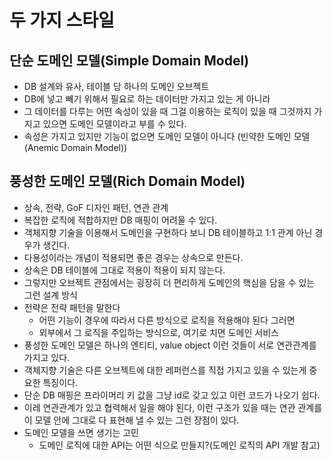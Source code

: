 # 두 가지 스타일

## 단순 도메인 모델(Simple Domain Model)
- DB 설계와 유사, 테이블 당 하나의 도메인 오브젝트
- DB에 넣고 빼기 위해서 필요로 하는 데이터만 가지고 있는 게 아니라
- 그 데이터를 다루는 어떤 속성이 있을 때 그걸 이용하는 로직이 있을 때 그것까지 가지고 있으면 도메인 모델이라고 부를 수 있다.
- 속성은 가지고 있지만 기능이 없으면 도메인 모델이 아니다 (빈약한 도메인 모델(Anemic Domain Model))

## 풍성한 도메인 모델(Rich Domain Model)
- 상속, 전략, GoF 디자인 패턴, 연관 관계
- 복잡한 로직에 적합하지만 DB 매핑이 어려울 수 있다.
- 객체지향 기술을 이용해서 도메인을 구현하다 보니 DB 테이블하고 1:1 관계 아닌 경우가 생긴다.
- 다용성이라는 개념이 적용되면 좋은 경우는 상속으로 만든다.
- 상속은 DB 테이블에 그대로 적용이 적용이 되지 않는다.
- 그렇지만 오브젝트 관점에서는 굉장히 더 편리하게 도메인의 핵심을 담을 수 있는 그런 설계 방식
- 전략은 전략 패턴을 말한다
  - 어떤 기능이 경우에 따라서 다른 방식으로 로직을 적용해야 된다 그러면
  - 외부에서 그 로직을 주입하는 방식으로, 여기로 치면 도메인 서비스
- 풍성한 도메인 모델은 하나의 엔티티, value object 이런 것들이 서로 연관관계를 가지고 있다.
- 객체지향 기술은 다른 오브젝트에 대한 레퍼런스를 직접 가지고 있을 수 있는게 중요한 특징이다.
- 단순 DB 매핑은 프라이머리 키 값을 그냥 id로 갖고 있고 이런 코드가 나오기 쉽다.
- 이레 연관관계가 있고 협력해서 일을 해야 된다, 이런 구조가 있을 때는 연관 관계를 이 모델 안에 그대로 다 표현해 낼 수 있는 그런 장점이 있다.
- 도메인 모델을 쓰면 생기는 고민
  - 도메인 로직에 대한 API는 어떤 식으로 만들지?(도메인 로직의 API 개발 참고)